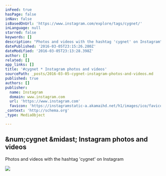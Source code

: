 ```yaml
---
inFeed: true
hasPage: false
inNav: false
isBasedOnUrl: 'https://www.instagram.com/explore/tags/cygnet/'
inLanguage: null
starred: false
keywords: []
description: "Photos and videos with the hashtag 'cygnet' on Instagram"
datePublished: '2016-03-05T23:15:26.280Z'
dateModified: '2016-03-05T23:13:28.398Z'
author: []
related: []
app_links: []
title: '#cygnet * Instagram photos and videos'
sourcePath: _posts/2016-03-05-cygnet-instagram-photos-and-videos.md
published: true
authors: []
publisher:
  name: Instagram
  domain: www.instagram.com
  url: 'https://www.instagram.com'
  favicon: 'https://instagramstatic-a.akamaihd.net/h1/images/ico/favicon.ico/7cdab0872b15.ico'
_context: 'http://schema.org'
_type: MediaObject

---
```

<article style=""><h1>&amp;num;cygnet &amp;midast; Instagram photos and videos</h1><p>Photos and videos with the hashtag 'cygnet' on Instagram</p></article>

![](https://the-grid-user-content.s3-us-west-2.amazonaws.com/8c511c37-a636-47e9-a71d-4c6551dfaa2f.png)